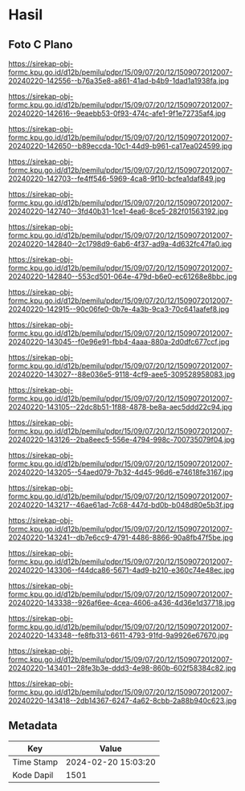 # Hasil

## Foto C Plano

https://sirekap-obj-formc.kpu.go.id/d12b/pemilu/pdpr/15/09/07/20/12/1509072012007-20240220-142556--b76a35e8-a861-41ad-b4b9-1dad1a1938fa.jpg

https://sirekap-obj-formc.kpu.go.id/d12b/pemilu/pdpr/15/09/07/20/12/1509072012007-20240220-142616--9eaebb53-0f93-474c-afe1-9f1e72735af4.jpg

https://sirekap-obj-formc.kpu.go.id/d12b/pemilu/pdpr/15/09/07/20/12/1509072012007-20240220-142650--b89eccda-10c1-44d9-b961-ca17ea024599.jpg

https://sirekap-obj-formc.kpu.go.id/d12b/pemilu/pdpr/15/09/07/20/12/1509072012007-20240220-142703--fe4ff546-5969-4ca8-9f10-bcfea1daf849.jpg

https://sirekap-obj-formc.kpu.go.id/d12b/pemilu/pdpr/15/09/07/20/12/1509072012007-20240220-142740--3fd40b31-1ce1-4ea6-8ce5-282f01563192.jpg

https://sirekap-obj-formc.kpu.go.id/d12b/pemilu/pdpr/15/09/07/20/12/1509072012007-20240220-142840--2c1798d9-6ab6-4f37-ad9a-4d632fc47fa0.jpg

https://sirekap-obj-formc.kpu.go.id/d12b/pemilu/pdpr/15/09/07/20/12/1509072012007-20240220-142840--553cd501-064e-479d-b6e0-ec61268e8bbc.jpg

https://sirekap-obj-formc.kpu.go.id/d12b/pemilu/pdpr/15/09/07/20/12/1509072012007-20240220-142915--90c06fe0-0b7e-4a3b-9ca3-70c641aafef8.jpg

https://sirekap-obj-formc.kpu.go.id/d12b/pemilu/pdpr/15/09/07/20/12/1509072012007-20240220-143045--f0e96e91-fbb4-4aaa-880a-2d0dfc677ccf.jpg

https://sirekap-obj-formc.kpu.go.id/d12b/pemilu/pdpr/15/09/07/20/12/1509072012007-20240220-143027--88e036e5-9118-4cf9-aee5-309528958083.jpg

https://sirekap-obj-formc.kpu.go.id/d12b/pemilu/pdpr/15/09/07/20/12/1509072012007-20240220-143105--22dc8b51-1f88-4878-be8a-aec5ddd22c94.jpg

https://sirekap-obj-formc.kpu.go.id/d12b/pemilu/pdpr/15/09/07/20/12/1509072012007-20240220-143126--2ba8eec5-556e-4794-998c-700735079f04.jpg

https://sirekap-obj-formc.kpu.go.id/d12b/pemilu/pdpr/15/09/07/20/12/1509072012007-20240220-143205--54aed079-7b32-4d45-96d6-e74618fe3167.jpg

https://sirekap-obj-formc.kpu.go.id/d12b/pemilu/pdpr/15/09/07/20/12/1509072012007-20240220-143217--46ae61ad-7c68-447d-bd0b-b048d80e5b3f.jpg

https://sirekap-obj-formc.kpu.go.id/d12b/pemilu/pdpr/15/09/07/20/12/1509072012007-20240220-143241--db7e6cc9-4791-4486-8866-90a8fb47f5be.jpg

https://sirekap-obj-formc.kpu.go.id/d12b/pemilu/pdpr/15/09/07/20/12/1509072012007-20240220-143306--f44dca86-5671-4ad9-b210-e360c74e48ec.jpg

https://sirekap-obj-formc.kpu.go.id/d12b/pemilu/pdpr/15/09/07/20/12/1509072012007-20240220-143338--926af6ee-4cea-4606-a436-4d36e1d37718.jpg

https://sirekap-obj-formc.kpu.go.id/d12b/pemilu/pdpr/15/09/07/20/12/1509072012007-20240220-143348--fe8fb313-6611-4793-91fd-9a9926e67670.jpg

https://sirekap-obj-formc.kpu.go.id/d12b/pemilu/pdpr/15/09/07/20/12/1509072012007-20240220-143401--28fe3b3e-ddd3-4e98-860b-602f58384c82.jpg

https://sirekap-obj-formc.kpu.go.id/d12b/pemilu/pdpr/15/09/07/20/12/1509072012007-20240220-143418--2db14367-6247-4a62-8cbb-2a88b940c623.jpg


## Metadata

| Key        | Value               |
| ---------- | ------------------- |
| Time Stamp | 2024-02-20 15:03:20 |
| Kode Dapil | 1501                |




